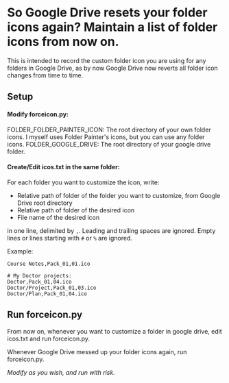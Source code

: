 # So Google Drive resets your folder icons again? Maintain a list of folder icons from now on.

This is intended to record the custom folder icon you are using for any folders in Google Drive, as by now Google Drive now reverts all folder icon changes from time to time.

## Setup

#### Modify forceicon.py:
FOLDER_FOLDER_PAINTER_ICON: The root directory of your own folder icons. I myself uses Folder Painter's icons, but you can use any folder icons.
FOLDER_GOOGLE_DRIVE: The root directory of your google drive folder.

#### Create/Edit icos.txt in the same folder:
For each folder you want to customize the icon, write:
- Relative path of folder of the folder you want to customize, from Google Drive root directory
- Relative path of folder of the desired icon
- File name of the desired icon

in one line, delimited by `,`.
Leading and trailing spaces are ignored.
Empty lines or lines starting with `#` or `%` are ignored.

Example:
```
Course Notes,Pack_01,01.ico

# My Doctor projects:
Doctor,Pack_01,04.ico
Doctor/Project,Pack_01,03.ico
Doctor/Plan,Pack_01,04.ico
```

## Run forceicon.py

From now on, whenever you want to customize a folder in google drive, edit icos.txt and run forceicon.py.

Whenever Google Drive messed up your folder icons again, run forceicon.py.

*Modify as you wish, and run with risk.*

